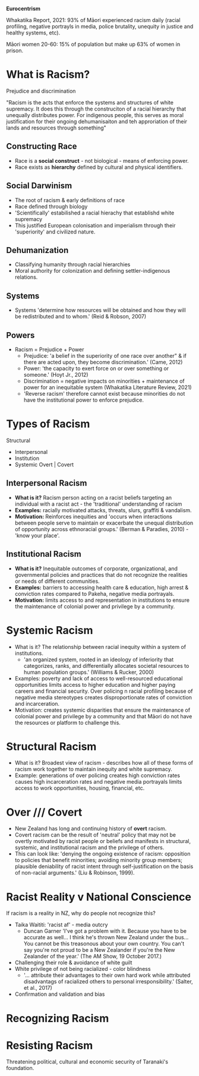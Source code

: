 **Eurocentrism**


Whakatika Report, 2021: 93% of Māori experienced racism daily (racial profiling, negative portrayls in media, police brutality, unequity in justice and healthy systems, etc).

Māori women 20-60: 15% of population but make up 63% of women in prison.

# What is Racism?
Prejudice and discrimination

"Racism is the acts that enforce the systems and structures of white supremacy. It does this through the construciton of a racial hierarchy that unequally distributes power. For indigenous people, this serves as moral justification for their ongoing dehumanisaiton and teh approriation of their lands and resources through something"

## Constructing Race
- Race is a **social construct** - not biological - means of enforcing power.
- Race exists as **hierarchy** defined by cultural and physical identifiers.

## Social Darwinism
- The root of racism & early definitions of race
- Race defined through biology
- 'Scientifically' estabilished a racial hierachy that establishd white supremacy
- This justified European colonisation and imperialism through their 'superiority' and civilized nature.

## Dehumanization
- Classifying humanity through racial hierarchies
- Moral authority for colonization and defining settler-indigenous relations.

## Systems
- Systems 'determine how resources will be obtained and how they will be redistributed and to whom.' (Reid & Robson, 2007)

## Powers
- Racism = Prejudice + Power
	- Prejudice: 'a belief in the superiority of one race over another" & if there are acted upon, they become discrimination.' (Came, 2012)
	- Power: 'the capacity to exert force on or over something or someone.' (Hoyt Jr., 2012)
	- Discrimination = negative impacts on minorities + maintenance of power for an inequitable system (Whakatika Literature Review, 2021)
	- 'Reverse racism' therefore cannot exist because minorities do not have the institutional power to enforce prejudice.

# Types of Racism
Structural
- Interpersonal
- Institution
- Systemic
Overt | Covert

## Interpersonal Racism
- **What is it?** Racism person acting on a racist beliefs targeting an individual with a racist act - the 'traditional' understanding of racism
- **Examples:** racially motivated attacks, threats, slurs, graffiti & vandalism.
- **Motivation:** Reinforces inequities and 'occurs when interactions between people serve to maintain or exacerbate the unequal distribution of opportunity across ethnoracial groups.' (Berman & Paradies, 2010) - 'know your place'.

## Institutional Racism
- **What is it?** Inequitable outcomes of corporate, organizational, and governmental policies and practices that do not recognize the realities or needs of different communities.
- **Examples:** barriers to accessing health care & education, high arrest & conviction rates compared to Pakeha, negative media portrayals.
- **Motivation:** limits access to and representation in institutions to ensure the maintenance of colonial power and privilege by a community.

# Systemic Racism
- What is it? The relationship between racial inequity within a system of institutions.
	- 'an organized system, rooted in an ideology of inferiority that categorizes, ranks, and differentially allocates societal resources to human population groups.' (Williams & Rucker, 2000)
- Examples: poverty and lack of access to well-resourced educational opportunities limits access to higher education and higher paying careers and financial security. Over policing n racial profiling because of negative media stereotypes creates disproportionate rates of conviction and incarceration.
- Motivation: creates systemic disparities that ensure the maintenance of colonial power and privilege by a community and that Māori do not have the resources or platform to challenge this.

# Structural Racism 
- What is it? Broadest view of racism - describes how all of these forms of racism work together to maintain inequity and white supremacy.
- Example: generations of over policing creates high conviction rates causes high incarceration rates and negative media portrayals limits access to work opportunities, housing, financial, etc.

# Over /// Covert
- New Zealand has long and continuing history of **overt** racism.
- Covert racism can be the result of 'neutral' policy that may not be overtly motivated by racist people or beliefs and manifests in structural, systemic, and institutional racism and the privilege of others.
- This can look like: 'denying the ongoing existence of racism: opposition to policies that benefit minorities; avoiding minority group members; plausible deniability of racist intent through self-justification on the basis of non-racial arguments.' (Liu & Robinson, 1999).

# Racist Reality v National Conscience
If racism is a reality in NZ, why do people not recognize this?
- Taika Waititi: 'racist af' - media outcry
	- Duncan Garner 'I've got a problem with it. Because you have to be accurate as well... I think he's thrown New Zealand under the bus... You cannot be this treasonous about your own country. You can't say you're not proud to be a New Zealander if you're the New Zealander of the year.' (The AM Show, 19 October 2017.)
- Challenging their role & avoidance of white guilt
- White privilege of not being racialized - color blindness
	- '... attribute their advantages to their own hard work while attributed disadvantags of racialized others to personal irresponsibility.' (Salter, et al., 2017)
- Confirmation and validation and bias

# Recognizing Racism

# Resisting Racism
Threatening political, cultural and economic security of Taranaki's foundation.